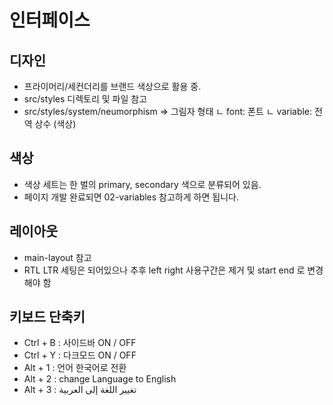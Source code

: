 # 인터페이스

## 디자인

- 프라이머리/세컨더리를 브랜드 색상으로 활용 중.
- src/styles 디렉토리 및 파일 참고
- src/styles/system/neumorphism => 그림자 형태
  ㄴ font: 폰트 
  ㄴ variable: 전역 상수 (색상)

## 색상

- 색상 세트는 한 벌의 primary, secondary 색으로 분류되어 있음.
- 페이지 개발 완료되면 02-variables 참고하게 하면 됩니다.

## 레이아웃

- main-layout 참고
- RTL LTR 세팅은 되어있으나 추후 left right 사용구간은 제거 및 start end 로 변경해야 함

## 키보드 단축키

- Ctrl + B : 사이드바 ON / OFF
- Ctrl + Y : 다크모드 ON / OFF
- Alt + 1 : 언어 한국어로 전환
- Alt + 2 : change Language to English
- Alt + 3 : تغيير اللغة إلى العربية
